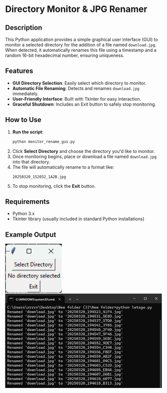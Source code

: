# Directory Monitor & JPG Renamer  

## Description
This Python application provides a simple graphical user interface (GUI) to monitor a selected directory for the addition of a file named `download.jpg`. When detected, it automatically renames this file using a timestamp and a random 16-bit hexadecimal number, ensuring uniqueness.

## Features
- **GUI Directory Selection**: Easily select which directory to monitor.
- **Automatic File Renaming**: Detects and renames `download.jpg` immediately.
- **User-Friendly Interface**: Built with Tkinter for easy interaction.
- **Graceful Shutdown**: Includes an Exit button to safely stop monitoring.

## How to Use
1. **Run the script**:
    ```bash
    python monitor_rename_gui.py
    ```
2. Click **Select Directory** and choose the directory you'd like to monitor.
3. Once monitoring begins, place or download a file named `download.jpg` into that directory.
4. The file will automatically rename to a format like:
    ```
    20250320_152032_1A2B.jpg
    ```
5. To stop monitoring, click the **Exit** button.

## Requirements
- Python 3.x
- Tkinter library (usually included in standard Python installations)

## Example Output
![GUI Example](gui.png)
![Example](example.png)

